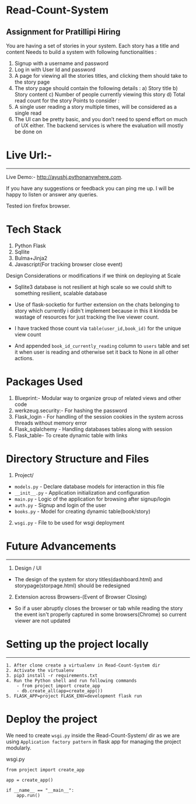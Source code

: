 # Read-Count-System
## Assignment for Pratillipi Hiring


You are having a set of stories in your system. Each story has a title and content
Needs to build a system with following functionalities :
1. Signup with a username and password
2. Log in with User Id and password
3. A page for viewing all the stories titles, and clicking them should take to the story
page
4. The story page should contain the following details :
a) Story title
b) Story content
c) Number of people currently viewing this story
d) Total read count for the story
Points to consider :
1. A single user reading a story multiple times, will be considered as a single read
2. The UI can be pretty basic, and you don’t need to spend effort on much of UX either.
The backend services is where the evaluation will mostly be done on


# Live Url:-
---------------------------------------------------------------------------

Live Demo:- http://ayushj.pythonanywhere.com.

If you have any suggestions or feedback you can ping me up.
I will be happy to listen or answer any queries.

Tested ion firefox browser.

# Tech Stack

1. Python Flask
2. Sqllite
3. Bulma+Jinja2
4. Javascript(For tracking browser close event)

Design Considerations or modifications if we think on deploying at Scale

+ Sqllite3 database is not resilient at high scale so we could shift to something resilient,
  scalable database
 
+ Use of flask-socketio for further extension on the chats belonging to story which currently 
  i didn't implement because in this it kindda be wastage of resources for just tracking the live
  viewer count.
 
+ I have tracked those count via `table(user_id,book_id)` for the unique view count

+ And appended `book_id_currently_reading` column to `users` table and set it when user is reading
  and otherwise set it back to None in all other actions.


# Packages Used
  1. Blueprint:- Modular way to organize group of related views and other code
  2. werkzeug.security:- For hashing the password 
  3. Flask_login - For handling of the session cookies in the system across threads without memory error
  4. Flask_sqlalchemy - Handling databases tables along with session
  5. Flask_table-  To create dynamic table with links

# Directory Structure and Files
  
  1. Project/
   - `models.py` - Declare database models for interaction in this file
   - `__init__.py` - Application initialization and configuration
   - `main.py` - Logic of the application for browsing after signup/login
   - `auth.py` - Signup and login of the user
   - `books.py` - Model for creating dynamic table(book/story) 
  2. `wsgi.py` - File to be used for wsgi deployment 

# Future Advancements 
----------------------------------------------------------------------------
  1. Design / UI
   - The design of the system for story titles(dashboard.html) and storypage(storpage.html)
      should be redesigned
  2. Extension across Browsers-(Event of Browser Closing)
   -  So if a user abruptly closes the browser or tab while reading the story 
      the event isn't properly captured in some browsers(Chrome) so current
      viewer are not updated  

  
# Setting up the project locally
-----------------------------------------------------------------------------
```
1. After clone create a virtualenv in Read-Count-System dir
2. Activate the virtualenv
3. pip3 install -r requirements.txt
4. Run the Python shell and run following commands
    - from project import create_app
    - db.create_all(app=create_app())
5. FLASK_APP=project FLASK_ENV=development flask run
```

# Deploy the project 

We need to create `wsgi.py` inside the Read-Count-System/ dir
as we are using `Application factory pattern` in flask app 
for managing the project modularly.


wsgi.py
```
from project import create_app

app = create_app()

if __name__ == "__main__":
    app.run()

``` 
